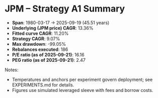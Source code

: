 # JPM – Strategy A1 Summary

- **Span**: 1980-03-17 → 2025-09-19 (45.51 years)
- **Underlying (JPM price) CAGR**: 13.36%
- **Fitted curve CAGR**: 11.20%
- **Strategy CAGR**: 9.07%
- **Max drawdown**: -99.05%
- **Rebalances executed**: 186
- **P/E ratio (as of 2025-09-21)**: 16.16
- **PEG ratio (as of 2025-09-21)**: 2.47

Notes:

- Temperatures and anchors per experiment govern deployment; see EXPERIMENTS.md for details.
- Figures use simulated leveraged sleeve with fees and borrow costs.

